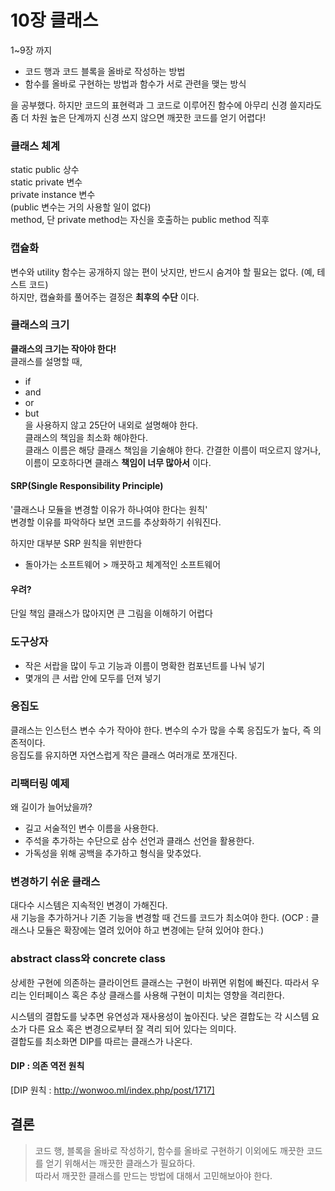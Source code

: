 # 10장 클래스
1~9장 까지
- 코드 행과 코드 블록을 올바로 작성하는 방법
- 함수를 올바로 구현하는 방법과 함수가 서로 관련을 맺는 방식  

을 공부했다. 하지만 코드의 표현력과 그 코드로 이루어진 함수에 아무리 신경 쓸지라도 좀 더 차원 높은 단계까지 신경 쓰지 않으면 깨끗한 코드를 얻기 어렵다!

### 클래스 체계 
static public 상수     
static private 변수   
private instance 변수   
(public 변수는 거의 사용할 일이 없다)  
method, 단 private method는 자신을 호출하는 public method 직후

### 캡슐화 
변수와 utility 함수는 공개하지 않는 편이 낫지만, 반드시 숨겨야 할 필요는 없다. (예, 테스트 코드)  
하지만, 캡슐화를 풀어주는 결정은 **최후의 수단** 이다.

### 클래스의 크기
**클래스의 크기는 작아야 한다!**  
클래스를 설명할 때, 
- if
- and  
- or
- but  
을 사용하지 않고 25단어 내외로 설명해야 한다.    
클래스의 책임을 최소화 해야한다.  
클래스 이름은 해당 클래스 책임을 기술해야 한다. 간결한 이름이 떠오르지 않거나, 이름이 모호하다면 클래스 **책임이 너무 많아서** 이다.

#### SRP(Single Responsibility Principle)  
'클래스나 모듈을 변경할 이유가 하나여야 한다는 원칙'    
변경할 이유를 파악하다 보면 코드를 추상화하기 쉬워진다.

하지만 대부분 SRP 원칙을 위반한다
- 돌아가는 소프트웨어 > 깨끗하고 체계적인 소프트웨어

#### 우려?
단일 책임 클래스가 많아지면 큰 그림을 이해하기 어렵다

### 도구상자 
- 작은 서랍을 많이 두고 기능과 이름이 명확한 컴포넌트를 나눠 넣기  
- 몇개의 큰 서랍 안에 모두를 던져 넣기

### 응집도 
클래스는 인스턴스 변수 수가 작아야 한다. 변수의 수가 많을 수록 응집도가 높다, 즉 의존적이다.  
응집도를 유지하면 자연스럽게 작은 클래스 여러개로 쪼개진다.   


### 리팩터링 예제
왜 길이가 늘어났을까?
- 길고 서술적인 변수 이름을 사용한다.
- 주석을 추가하는 수단으로 삼수 선언과 클래스 선언을 활용한다. 
- 가독성을 위해 공백을 추가하고 형식을 맞추었다.

### 변경하기 쉬운 클래스 
대다수 시스템은 지속적인 변경이 가해진다.   
새 기능을 추가하거나 기존 기능을 변경할 때 건드를 코드가 최소여야 한다.
(OCP :  클래스나 모듈은 확장에는 열려 있어야 하고 변경에는 닫혀 있어야 한다.)

### abstract class와 concrete class
상세한 구현에 의존하는 클라이언트 클래스는 구현이 바뀌면 위험에 빠진다. 따라서 우리는 인터페이스 혹은 추상 클래스를 사용해 구현이 미치는 영향을 격리한다.   

시스템의 결합도를 낮추면 유연성과 재사용성이 높아진다.  낮은 결합도는 각 시스템 요소가 다른 요소 혹은 변경으로부터 잘 격리 되어 있다는 의미다.  
결합도를 최소화면 DIP를 따르는 클래스가 나온다.   

#### DIP : 의존 역전 원칙  
[DIP 원칙 : http://wonwoo.ml/index.php/post/1717]

## 결론
> 코드 행, 블록을 올바로 작성하기, 함수를 올바로 구현하기 이외에도 깨끗한 코드를 얻기 위해서는 깨끗한 클래스가 필요하다.  
따라서 깨끗한 클래스를 만드는 방법에 대해서 고민해보아야 한다. 



